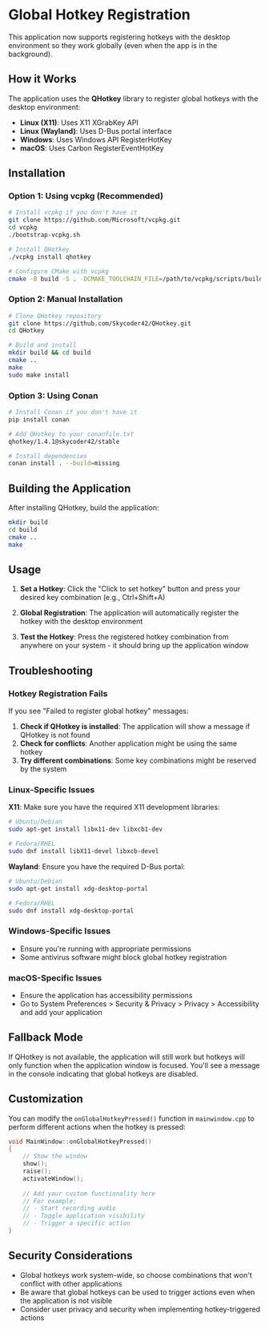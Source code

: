 # Global Hotkey Registration

This application now supports registering hotkeys with the desktop environment so they work globally (even when the app is in the background).

## How it Works

The application uses the **QHotkey** library to register global hotkeys with the desktop environment:

- **Linux (X11)**: Uses X11 XGrabKey API
- **Linux (Wayland)**: Uses D-Bus portal interface
- **Windows**: Uses Windows API RegisterHotKey
- **macOS**: Uses Carbon RegisterEventHotKey

## Installation

### Option 1: Using vcpkg (Recommended)

```bash
# Install vcpkg if you don't have it
git clone https://github.com/Microsoft/vcpkg.git
cd vcpkg
./bootstrap-vcpkg.sh

# Install QHotkey
./vcpkg install qhotkey

# Configure CMake with vcpkg
cmake -B build -S . -DCMAKE_TOOLCHAIN_FILE=/path/to/vcpkg/scripts/buildsystems/vcpkg.cmake
```

### Option 2: Manual Installation

```bash
# Clone QHotkey repository
git clone https://github.com/Skycoder42/QHotkey.git
cd QHotkey

# Build and install
mkdir build && cd build
cmake ..
make
sudo make install
```

### Option 3: Using Conan

```bash
# Install Conan if you don't have it
pip install conan

# Add QHotkey to your conanfile.txt
qhotkey/1.4.1@skycoder42/stable

# Install dependencies
conan install . --build=missing
```

## Building the Application

After installing QHotkey, build the application:

```bash
mkdir build
cd build
cmake ..
make
```

## Usage

1. **Set a Hotkey**: Click the "Click to set hotkey" button and press your desired key combination (e.g., Ctrl+Shift+A)

2. **Global Registration**: The application will automatically register the hotkey with the desktop environment

3. **Test the Hotkey**: Press the registered hotkey combination from anywhere on your system - it should bring up the application window

## Troubleshooting

### Hotkey Registration Fails

If you see "Failed to register global hotkey" messages:

1. **Check if QHotkey is installed**: The application will show a message if QHotkey is not found
2. **Check for conflicts**: Another application might be using the same hotkey
3. **Try different combinations**: Some key combinations might be reserved by the system

### Linux-Specific Issues

**X11**: Make sure you have the required X11 development libraries:
```bash
# Ubuntu/Debian
sudo apt-get install libx11-dev libxcb1-dev

# Fedora/RHEL
sudo dnf install libX11-devel libxcb-devel
```

**Wayland**: Ensure you have the required D-Bus portal:
```bash
# Ubuntu/Debian
sudo apt-get install xdg-desktop-portal

# Fedora/RHEL
sudo dnf install xdg-desktop-portal
```

### Windows-Specific Issues

- Ensure you're running with appropriate permissions
- Some antivirus software might block global hotkey registration

### macOS-Specific Issues

- Ensure the application has accessibility permissions
- Go to System Preferences > Security & Privacy > Privacy > Accessibility and add your application

## Fallback Mode

If QHotkey is not available, the application will still work but hotkeys will only function when the application window is focused. You'll see a message in the console indicating that global hotkeys are disabled.

## Customization

You can modify the `onGlobalHotkeyPressed()` function in `mainwindow.cpp` to perform different actions when the hotkey is pressed:

```cpp
void MainWindow::onGlobalHotkeyPressed()
{
    // Show the window
    show();
    raise();
    activateWindow();
    
    // Add your custom functionality here
    // For example:
    // - Start recording audio
    // - Toggle application visibility
    // - Trigger a specific action
}
```

## Security Considerations

- Global hotkeys work system-wide, so choose combinations that won't conflict with other applications
- Be aware that global hotkeys can be used to trigger actions even when the application is not visible
- Consider user privacy and security when implementing hotkey-triggered actions 